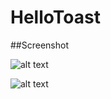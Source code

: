 # HelloToast

##Screenshot

 ![alt text](android-playground/HelloToast/screen1.png  "Screenshot one")
 
 ![alt text](android-playground/HelloToast/screen2.png  "Screenshot two")